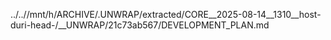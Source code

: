 ../..//mnt/h/ARCHIVE/.UNWRAP/extracted/CORE__2025-08-14__1310__host-duri-head-/__UNWRAP/21c73ab567/DEVELOPMENT_PLAN.md
